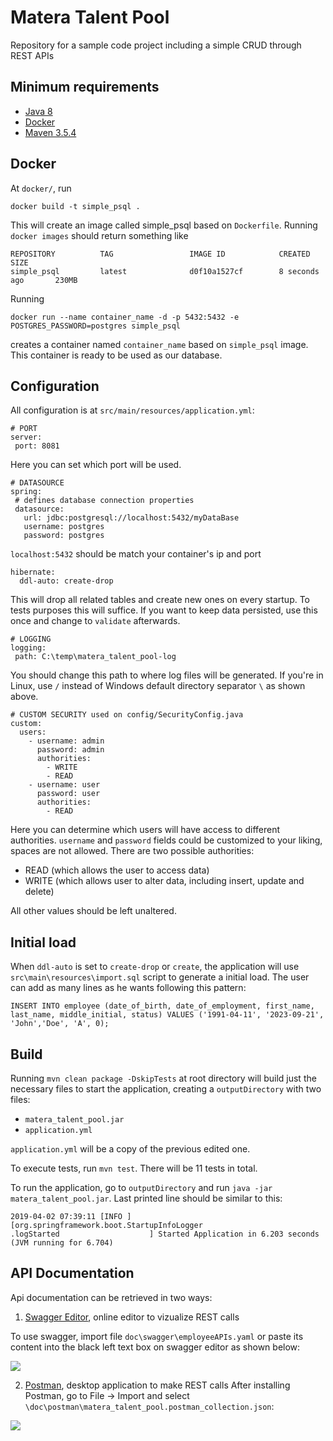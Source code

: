 # Matera Talent Pool
Repository for a sample code project including a simple CRUD through REST APIs

## Minimum requirements
 - [Java 8](https://www.java.com/en/)
 - [Docker](https://www.docker.com)
 - [Maven 3.5.4](https://maven.apache.org/download.cgi)

## Docker
At `docker/`, run 
```
docker build -t simple_psql .
```
This will create an image called simple_psql based on `Dockerfile`. Running `docker images` should return something like
```
REPOSITORY          TAG                 IMAGE ID            CREATED             SIZE
simple_psql         latest              d0f10a1527cf        8 seconds ago       230MB
```
Running 
```
docker run --name container_name -d -p 5432:5432 -e POSTGRES_PASSWORD=postgres simple_psql
```
creates a container named `container_name` based on `simple_psql` image. This container is ready to be used as our database.

## Configuration
All configuration is at `src/main/resources/application.yml`:
 ```
# PORT
server:
  port: 8081
 ```
Here you can set which port will be used.
 ```
# DATASOURCE
spring:
  # defines database connection properties
  datasource:
    url: jdbc:postgresql://localhost:5432/myDataBase
    username: postgres
    password: postgres
 ```
`localhost:5432` should be match your container's ip and port
```
hibernate:
  ddl-auto: create-drop
```
This will drop all related tables and create new ones on every startup. To tests purposes this will suffice. If you want to keep data persisted, use this once and change to `validate` afterwards.
 ```
# LOGGING
logging:
  path: C:\temp\matera_talent_pool-log
 ```
You should change this path to where log files will be generated. If you're in Linux, use `/` instead of Windows default directory separator `\` as shown above.
```
# CUSTOM SECURITY used on config/SecurityConfig.java
custom:
  users:
    - username: admin
      password: admin
      authorities:
        - WRITE
        - READ
    - username: user
      password: user
      authorities:
        - READ
```
Here you can determine which users will have access to different authorities. `username` and `password` fields could be customized to your liking, spaces are not allowed. There are two possible authorities:
- READ (which allows the user to access data)
- WRITE (which allows user to alter data, including insert, update and delete)

All other values should be left unaltered.

## Initial load
When `ddl-auto` is set to `create-drop` or `create`, the application will use `src\main\resources\import.sql` script to generate a initial load. The user can add as many lines as he wants following this pattern:
```
INSERT INTO employee (date_of_birth, date_of_employment, first_name, last_name, middle_initial, status) VALUES ('1991-04-11', '2023-09-21', 'John','Doe', 'A', 0);
```

## Build
Running `mvn clean package -DskipTests` at root directory will build just the necessary files to start the application, creating a `outputDirectory` with two files:
- `matera_talent_pool.jar`
- `application.yml`

`application.yml` will be a copy of the previous edited one.

To execute tests, run `mvn test`. There will be 11 tests in total.

To run the application, go to `outputDirectory` and run `java -jar matera_talent_pool.jar`. Last printed line should be similar to this:
```
2019-04-02 07:39:11 [INFO ] [org.springframework.boot.StartupInfoLogger                            .logStarted                    ] Started Application in 6.203 seconds (JVM running for 6.704)
```

## API Documentation
Api documentation can be retrieved in two ways:
1. [Swagger Editor](https://editor.swagger.io/), online editor to vizualize REST calls

To use swagger, import file `doc\swagger\employeeAPIs.yaml` or paste its content into the black left text box on swagger editor as shown below:

![](https://i.imgur.com/0ftUrjw.png)

2. [Postman](https://www.getpostman.com/), desktop application to make REST calls
After installing Postman, go to File -> Import and select `\doc\postman\matera_talent_pool.postman_collection.json`:

![](https://i.imgur.com/Cant7x3.png)